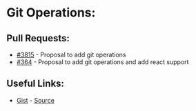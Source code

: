 [gist]:https://gist.github.com/anonhostpi/97d4bb3e9535c92b8173fae704b76264#file-_topics-0011-cmds-0001-git-md
[source]:https://github.com/anonhostpi/AUTOGPT.TRACKERS/blob/main/TOPICS/0011.CMDS/0001.GIT.md
# Git Operations:
## Pull Requests:
- [#3815][3815] - Proposal to add git operations
- [#364][364] - Proposal to add git operations and add react support

## Useful Links:
- [Gist][gist] - [Source][source]

[364]:https://github.com/Significant-Gravitas/Auto-GPT/issues/364
[3815]:https://github.com/Significant-Gravitas/Auto-GPT/pull/3815